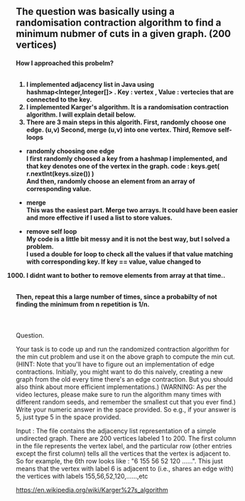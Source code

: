 <h2> The question was basically using a randomisation contraction algorithm to find a minimum nubmer of cuts in a given graph. (200 vertices) </h2>

<h4>
How I approached this probelm? <br><br>

1. I implemented adjacency list in Java using hashmap<Integer,Integer[]> . Key : vertex , Value : vertecies that are connected to the key. <br>
2. I implemented Karger's algorithm. It is a randomisation contraction algorithm. I will explain detail below. <br>
3. There are 3 main steps in this algorith.  First, randomly choose one edge. (u,v) Second, merge (u,v) into one vertex. Third, Remove self-loops <br>

- randomly choosing one edge  <br>
I first randomly choosed a key from a hashmap I implemented, and that key denotes one of the vertex in the graph. code : keys.get( r.nextInt(keys.size()) ) <br>
And then, randomly choose an element from an array of corresponding value. <br>

- merge <br>
This was the easiest part. Merge two arrays. It could have been easier and more effective if I used a list to store values. <br>

- remove self loop <br>
My code is a little bit messy and it is not the best way, but I solved a problem. <br>
I used a double for loop to check all the values if that value matching with corresponding key. If key == value, value changed to<br>
1000. I didnt want to bother to remove elements from array at that time.. <br>
<br>
Then, repeat this a large number of times, since a probabilty of not finding the minimum from n repetition is 1/n. 
</h4>
<br><br>
Question. 

Your task is to code up and run the randomized contraction algorithm for the min cut problem and use it on the above graph 
to compute the min cut. (HINT: Note that you'll have to figure out an implementation of edge contractions. 
Initially, you might want to do this naively, creating a new graph from the old every time there's an edge contraction.
But you should also think about more efficient implementations.) 
(WARNING: As per the video lectures, please make sure to run the algorithm many times with different random seeds,
and remember the smallest cut that you ever find.) Write your numeric answer in the space provided.
So e.g., if your answer is 5, just type 5 in the space provided.

Input : The file contains the adjacency list representation of a simple undirected graph. There are 200 vertices labeled 1 to 200. The first column in the file represents the vertex label, and the particular row (other entries except the first column) tells all the vertices that the vertex is adjacent to. So for example, the 6th row looks like : "6	155	56	52	120	......". 
This just means that the vertex with label 6 is adjacent to (i.e., shares an edge with) 
the vertices with labels 155,56,52,120,......,etc





https://en.wikipedia.org/wiki/Karger%27s_algorithm
